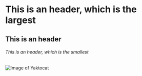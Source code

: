 # This is an header, which is the largest
## This is an header
###### This is an header, which is the smallest

![Image of Yaktocat](https://octodex.github.com/images/yaktocat.png)
